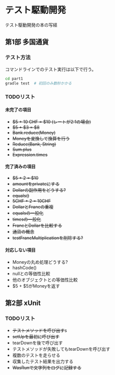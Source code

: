 # テスト駆動開発
テスト駆動開発の本の写経


## 第1部 多国通貨

### テスト方法
コマンドラインでのテスト実行は以下で行う。
```bash
cd part1
gradle test  # 初回のみ数秒かかる
```

### TODOリスト
#### 未完了の項目
- ~~$5 + 10 CHF = $10 (レートが2:1の場合)~~
- ~~$5 + $3 = $8~~
- ~~Bank.reduce(Money)~~
- ~~Moneyを変換して換算を行う~~
- ~~Reduce(Bank, String)~~
- ~~Sum.plus~~
- ~~Expression.times~~

#### 完了済みの項目
- ~~$5 * 2 = $10~~
- ~~amountをprivateにする~~
- ~~Dollarの副作用をどうする?~~
- ~~equals()~~
- ~~5CHF * 2 = 10CHF~~
- ~~DollarとFrancの重複~~
- ~~equalsの一般化~~
- ~~timesの一般化~~
- ~~FrancとDollarを比較する~~
- ~~通貨の概念~~
- ~~testFrancMultiplicationを削除する?~~

#### 対応しない項目
- Moneyの丸め処理どうする?
- hashCode()
- nullとの等価性比較
- 他のオブジェクトとの等価性比較
- $5 + $5がMoneyを返す


## 第2部 xUnit

### TODOリスト
- ~~テストメソッドを呼び出す~~s
- ~~setUpを最初に呼び出す~~
- tearDownを後で呼び出す
- テストメソッドが失敗してもtearDownを呼び出す
- 複数のテストを走らせる
- 収集したテスト結果を出力する
- ~~WasRunで文字列をログに記録する~~
